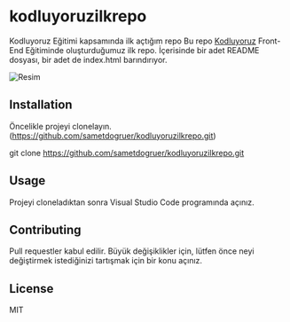 # kodluyoruzilkrepo
Kodluyoruz Eğitimi kapsamında ilk açtığım repo
Bu repo [Kodluyoruz](https://www.kodluyoruz.org) Front-End Eğitiminde oluşturduğumuz ilk repo. İçerisinde bir adet README dosyası, bir adet de index.html barındırıyor.

![Resim](https://resimlink.com/XDARmsercTi)

## Installation
Öncelikle projeyi clonelayın. (https://github.com/sametdogruer/kodluyoruzilkrepo.git)

git clone https://github.com/sametdogruer/kodluyoruzilkrepo.git
## Usage

Projeyi cloneladıktan sonra Visual Studio Code programında açınız.


## Contributing
Pull requestler kabul edilir. Büyük değişiklikler için, lütfen önce neyi değiştirmek istediğinizi tartışmak için bir konu açınız.

## License

MIT